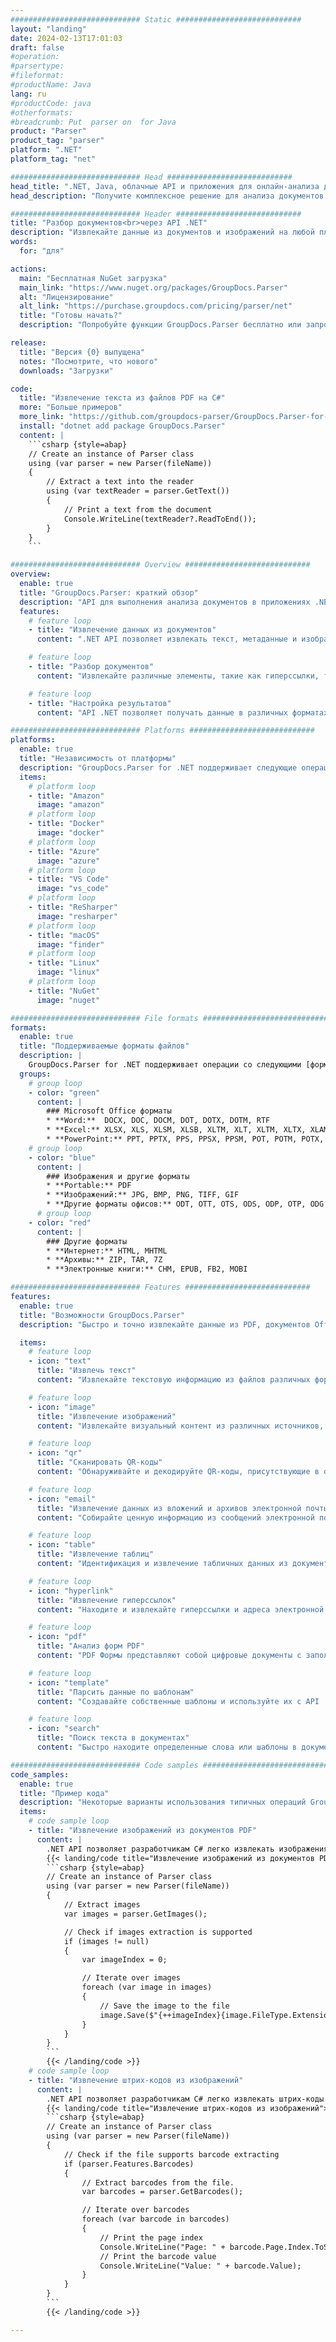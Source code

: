 ```yaml
---
############################# Static ############################
layout: "landing"
date: 2024-02-13T17:01:03
draft: false
#operation: 
#parsertype: 
#fileformat: 
#productName: Java
lang: ru
#productCode: java
#otherformats: 
#breadcrumb: Put  parser on  for Java
product: "Parser"
product_tag: "parser"
platform: ".NET"
platform_tag: "net"

############################# Head ############################
head_title: ".NET, Java, облачные API и приложения для онлайн-анализа документов"
head_description: "Получите комплексное решение для анализа документов для .NET, Java и облачных приложений. Извлекайте данные из форматов документов онлайн с помощью простой функции перетаскивания."

############################# Header ############################
title: "Разбор документов<br>через API .NET"
description: "Извлекайте данные из документов и изображений на любой платформе, используя наши гибкие API и решения на базе приложений для программистов и конечных пользователей."
words:
  for: "для"

actions:
  main: "Бесплатная NuGet загрузка"
  main_link: "https://www.nuget.org/packages/GroupDocs.Parser"
  alt: "Лицензирование"
  alt_link: "https://purchase.groupdocs.com/pricing/parser/net"
  title: "Готовы начать?"
  description: "Попробуйте функции GroupDocs.Parser бесплатно или запросите лицензию."

release:
  title: "Версия {0} выпущена"
  notes: "Посмотрите, что нового"
  downloads: "Загрузки"

code:
  title: "Извлечение текста из файлов PDF на C#"
  more: "Больше примеров"
  more_link: "https://github.com/groupdocs-parser/GroupDocs.Parser-for-.NET"
  install: "dotnet add package GroupDocs.Parser"
  content: |
    ```csharp {style=abap}   
    // Create an instance of Parser class
    using (var parser = new Parser(fileName))
    {
        // Extract a text into the reader
        using (var textReader = parser.GetText())
        {
            // Print a text from the document
            Console.WriteLine(textReader?.ReadToEnd());
        }
    }
    ```

############################# Overview ############################
overview:
  enable: true
  title: "GroupDocs.Parser: краткий обзор"
  description: "API для выполнения анализа документов в приложениях .NET"
  features:
    # feature loop
    - title: "Извлечение данных из документов"
      content: ".NET API позволяет извлекать текст, метаданные и изображения из широкого спектра форматов файлов, таких как документы Office, электронные письма, вложения и архивы. Этот мощный инструмент помогает вам эффективно получать доступ и обрабатывать ценную информацию, содержащуюся в этих файлах, для различных приложений, таких как анализ данных, индексирование поисковыми системами или системы управления контентом."

    # feature loop
    - title: "Разбор документов"
      content: "Извлекайте различные элементы, такие как гиперссылки, таблицы, QR-коды, штрих-коды и данные, из форм PDF. Также анализируйте любую желаемую информацию из документов, используя пользовательские шаблоны."

    # feature loop
    - title: "Настройка результатов"
      content: "API .NET позволяет получать данные в различных форматах, таких как необработанные, структурированные, HTML или Markdown. Кроме того, API предлагает функцию поиска определенных слов или фраз в тексте документов."

############################# Platforms ############################
platforms:
  enable: true
  title: "Независимость от платформы"
  description: "GroupDocs.Parser for .NET поддерживает следующие операционные системы, платформы и менеджеры пакетов."
  items:
    # platform loop
    - title: "Amazon"
      image: "amazon"
    # platform loop
    - title: "Docker"
      image: "docker"
    # platform loop
    - title: "Azure"
      image: "azure"
    # platform loop
    - title: "VS Code"
      image: "vs_code"
    # platform loop
    - title: "ReSharper"
      image: "resharper"
    # platform loop
    - title: "macOS"
      image: "finder"
    # platform loop
    - title: "Linux"
      image: "linux"
    # platform loop
    - title: "NuGet"
      image: "nuget"

############################# File formats ############################
formats:
  enable: true
  title: "Поддерживаемые форматы файлов"
  description: |
    GroupDocs.Parser for .NET поддерживает операции со следующими [форматами файлов](https://docs.groupdocs.com/parser/net/supported-document-formats/).
  groups:
    # group loop
    - color: "green"
      content: |
        ### Microsoft Office форматы
        * **Word:**  DOCX, DOC, DOCM, DOT, DOTX, DOTM, RTF
        * **Excel:** XLSX, XLS, XLSM, XLSB, XLTM, XLT, XLTM, XLTX, XLAM, SXC, SpreadsheetML
        * **PowerPoint:** PPT, PPTX, PPS, PPSX, PPSM, POT, POTM, POTX, PPTM
    # group loop
    - color: "blue"
      content: |
        ### Изображения и другие форматы
        * **Portable:** PDF
        * **Изображений:** JPG, BMP, PNG, TIFF, GIF
        * **Другие форматы офисов:** ODT, OTT, OTS, ODS, ODP, OTP, ODG
      # group loop
    - color: "red"
      content: |
        ### Другие форматы
        * **Интернет:** HTML, MHTML
        * **Архивы:** ZIP, TAR, 7Z
        * **Электронные книги:** CHM, EPUB, FB2, MOBI

############################# Features ############################
features:
  enable: true
  title: "Возможности GroupDocs.Parser"
  description: "Быстро и точно извлекайте данные из PDF, документов Office и изображений."

  items:
    # feature loop
    - icon: "text"
      title: "Извлечь текст"
      content: "Извлекайте текстовую информацию из файлов различных форматов, таких как офисные документы, файлы PDF и изображения, для удобства чтения и анализа."

    # feature loop
    - icon: "image"
      title: "Извлечение изображений"
      content: "Извлекайте визуальный контент из различных источников, таких как офисные документы и файлы PDF, для удобного доступа и использования."

    # feature loop
    - icon: "qr"
      title: "Сканировать QR-коды"
      content: "Обнаруживайте и декодируйте QR-коды, присутствующие в офисных документах, файлах PDF или визуальном контенте, для эффективного поиска информации."

    # feature loop
    - icon: "email"
      title: "Извлечение данных из вложений и архивов электронной почты"
      content: "Собирайте ценную информацию из сообщений электронной почты, вложенных файлов и источников сжатых данных для эффективного анализа и использования."

    # feature loop
    - icon: "table"
      title: "Извлечение таблиц"
      content: "Идентификация и извлечение табличных данных из документов PDF для организованного анализа и использования."

    # feature loop
    - icon: "hyperlink"
      title: "Извлечение гиперссылок"
      content: "Находите и извлекайте гиперссылки и адреса электронной почты в офисных документах или файлах PDF для эффективного доступа."

    # feature loop
    - icon: "pdf"
      title: "Анализ форм PDF"
      content: "PDF Формы представляют собой цифровые документы с заполняемыми полями для взаимодействия с пользователем, позволяющими вводить информацию в электронном виде. .NET API можно использовать для извлечения данных из этих форм для эффективной обработки."

    # feature loop
    - icon: "template"
      title: "Парсить данные по шаблонам"
      content: "Создавайте собственные шаблоны и используйте их с API .NET для анализа конкретной информации из файлов PDF, упрощая процессы извлечения данных."

    # feature loop
    - icon: "search"
      title: "Поиск текста в документах"
      content: "Быстро находите определенные слова или шаблоны в документах."

############################# Code samples ############################
code_samples:
  enable: true
  title: "Пример кода"
  description: "Некоторые варианты использования типичных операций GroupDocs.Parser for .NET"
  items:
    # code sample loop
    - title: "Извлечение изображений из документов PDF"
      content: |
        .NET API позволяет разработчикам C# легко извлекать изображения из документов, выполнив несколько простых шагов.
        {{< landing/code title="Извлечение изображений из документов PDF на C#.">}}
        ```csharp {style=abap}
        // Create an instance of Parser class
        using (var parser = new Parser(fileName))
        {
            // Extract images
            var images = parser.GetImages();

            // Check if images extraction is supported
            if (images != null)
            {
                var imageIndex = 0;

                // Iterate over images
                foreach (var image in images)
                {
                    // Save the image to the file
                    image.Save($"{++imageIndex}{image.FileType.Extension}");
                }
            }
        }
        ```
        {{< /landing/code >}}
    # code sample loop
    - title: "Извлечение штрих-кодов из изображений"
      content: |
        .NET API позволяет разработчикам C# легко извлекать штрих-коды из документов, выполнив несколько простых шагов.
        {{< landing/code title="Извлечение штрих-кодов из изображений">}}
        ```csharp {style=abap}   
        // Create an instance of Parser class
        using (var parser = new Parser(fileName))
        {
            // Check if the file supports barcode extracting
            if (parser.Features.Barcodes)
            {
                // Extract barcodes from the file.
                var barcodes = parser.GetBarcodes();

                // Iterate over barcodes
                foreach (var barcode in barcodes)
                {
                    // Print the page index
                    Console.WriteLine("Page: " + barcode.Page.Index.ToString());
                    // Print the barcode value
                    Console.WriteLine("Value: " + barcode.Value);
                }
            }
        }
        ```
        {{< /landing/code >}}

---
```

